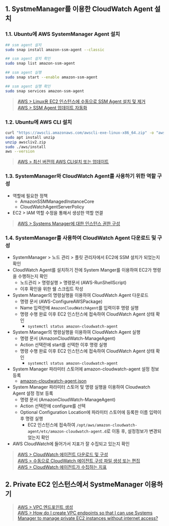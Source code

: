 ## 1. SystmeManager를 이용한 CloudWatch Agent 설치

### 1.1. Ubuntu에 AWS SystemManager Agent 설치
```sh
## ssm agent 설치
sudo snap install amazon-ssm-agent --classic

## ssm agent 설치 확인
sudo snap list amazon-ssm-agent

## ssm agent 실행
sudo snap start --enable amazon-ssm-agent

## ssm agent 실행 확인
sudo snap services amazon-ssm-agent

```

> [AWS > Linux용 EC2 인스턴스에 수동으로 SSM Agent 설치 및 제거](https://docs.aws.amazon.com/ko_kr/systems-manager/latest/userguide/manually-install-ssm-agent-linux.html) <br/>
> [AWS > SSM Agent 업데이트 자동화](https://docs.aws.amazon.com/ko_kr/systems-manager/latest/userguide/ssm-agent-automatic-updates.html)

### 1.2. Ubuntu에 AWS CLI 설치
```sh
curl "https://awscli.amazonaws.com/awscli-exe-linux-x86_64.zip" -o "awscliv2.zip"
sudo apt install unzip
unzip awscliv2.zip
sudo ./aws/install
aws --version
```

> [AWS > 최신 버전의 AWS CLI설치 또는 업데이트](https://docs.aws.amazon.com/ko_kr/cli/latest/userguide/getting-started-install.html)

### 1.3. SystemManager와 CloudWatch Agent를 사용하기 위한 역할 구성

- 역할에 필요한 정책
    - AmazonSSMManagedInstanceCore
    - CloudWatchAgentServerPolicy
- EC2 > IAM 역할 수정을 통해서 생성한 역할 연결

> [AWS > Systems Manager에 대한 인스턴스 권한 구성](https://docs.aws.amazon.com/ko_kr/systems-manager/latest/userguide/setup-instance-permissions.html) 

### 1.4. SystemManager를 사용하여 CloudWatch Agent 다운로드 및 구성

- SystemManager > 노드 관리 > 플릿 관리자에서 EC2에 SSM 설치가 되었는지 확인
- CloudWatch Agent를 설치하기 전에 System Manger를 이용하여 EC2가 명령을 수행하는지 확인
  - 노드관리 > 명령실행 > 명령문서 (AWS-RunShellScript)
  - 이후 확인을 위한 쉘 스크립트 작성
- System Manager의 명령실행을 이용하여 CloudWatch Agent 다운로드
  - 명령 문서 (AWS-ConfigureAWSPackage)
  - Name 입력란에 `AmazonCloudWatchAgent`를 입력이후 명령 실행
  - 명령 수행 완료 이후 EC2 인스턴스에 접속하여 CloudWatch Agent 상태 확인
    - `systemctl status amazon-cloudwatch-agent`
- System Manager의 명령실행을 이용하여 CloudWatch Agent 실행
  - 명령 문서 (AmazonCloudWatch-ManageAgent)
  - Action 선택란에 start를 선텍한 이후 명령 실행
  - 명령 수행 완료 이후 EC2 인스턴스에 접속하여 CloudWatch Agent 상태 확인
    - `systemctl status amazon-cloudwatch-agent`
- System Manager 파라미터 스토어에 amazon-cloudwatch-agent 설정 정보 등록
  - [amazon-cloudwatch-agent.json](./amazon-cloudwatch-agent.json)
- System Manager 파라미터 스토어 및 명령 실행을 이용하여 Cloudwatch Agent 설정 정보 등록
  - 명령 문서 (AmazonCloudWatch-ManageAgent)
  - Action 선택란에 configure를 선텍
  - Optional Configuration Location에 파라미터 스토어에 등록한 이름 입력이후 명령 실행
    - EC2 인스턴스에 접속하여 `/opt/aws/amazon-cloudwatch-agent/etc/amazon-cloudwatch-agent.d`로 이동 후, 설정정보가 변경되었는지 확인
- AWS CloudWatch에 들어가서 지표가 잘 수집되고 있는지 확인


> [AWS > CloudWatch 에이전트 다운로드 및 구성](https://docs.aws.amazon.com/ko_kr/AmazonCloudWatch/latest/monitoring/download-CloudWatch-Agent-on-EC2-Instance-SSM-first.html)<br/>
> [AWS > 수동으로 CloudWatch 에이전트 구성 파일 생성 또는 편집](https://docs.aws.amazon.com/ko_kr/AmazonCloudWatch/latest/monitoring/CloudWatch-Agent-Configuration-File-Details.html)<br/>
> [AWS > CloudWatch 에이전트가 수집하는 지표](https://docs.aws.amazon.com/ko_kr/AmazonCloudWatch/latest/monitoring/metrics-collected-by-CloudWatch-agent.html)


## 2. Private EC2 인스턴스에서 SystmeManager 이용하기


> [AWS > VPC 엔드포인트 생성](https://docs.aws.amazon.com/ko_kr/systems-manager/latest/userguide/setup-create-vpc.html) <br/>
> [AWS > How do I create VPC endpoints so that I can use Systems Manager to manage private EC2 instances without internet access?](https://repost.aws/ko/knowledge-center/ec2-systems-manager-vpc-endpoints)

